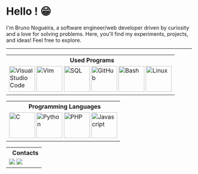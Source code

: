 <div align="left">

<h1 align="left">Hello ! 😁</h1>
<p align="left">I'm Bruno Nogueira, a software engineer/web developer driven by curiosity and a love for solving problems.
Here, you'll find my experiments, projects, and ideas! Feel free to explore.</p>

---

<table>
    <tr>
      <th align="center"> &nbsp; Used Programs</th>
    </tr>
  <tr>
    <td>
      <img width="70px" src="https://i.imgur.com/yY111FZ.png" alt="Visual Studio Code">
      <img width="70px" src="https://i.imgur.com/CSTOEIv.png" alt="Vim">
      <img width="70px" src="https://i.imgur.com/EdFlzxx.png" alt="SQL">
      <img width="70px" src="https://i.imgur.com/t2ttPzu.png" alt="GitHub">
      <img width="70px" src="https://i.imgur.com/z9shluT.png" alt="Bash">
      <img width="70px" src="https://i.imgur.com/7DkX1WS.png" alt="Linux">
    </td>
  </tr>
</table>

<table>
  <tr>
    <th align="center"> &nbsp; Programming Languages</th>
  </tr>
  <tr>
    <td>
      <img width="70px" src="https://i.imgur.com/2tkmLF2.png" alt="C">
      <img width="70px" src="https://i.imgur.com/9YO4lPE.png" alt="Python">
      <img width="70px" src="https://i.imgur.com/7sKVVgG.png" alt="PHP">
      <img width="70px" src="https://i.imgur.com/4QUUFqw.png" alt="Javascript">
    </td>
  </tr>
</table>

<table>
  <tr>
    <th align="center"> &nbsp; Contacts</th>
  </tr>
  <tr>
    <td>
      <a href = "mailto:brunodelatorre07@gmail.com"><img src="https://img.shields.io/badge/Gmail-D14836?style=for-the-badge&logo=gmail&logoColor=white"></a>
      <a href="www.linkedin.com/in/bruno-nogueira-dev" target="_blank"><img src="https://img.shields.io/badge/-LinkedIn-%230077B5?style=for-the-badge&logo=linkedin&logoColor=white"></a>
    </td>
  </tr>
</table>
